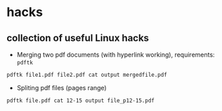 # hacks


## collection of useful Linux hacks

* Merging two pdf documents (with hyperlink working), requirements: `pdftk`
```
pdftk file1.pdf file2.pdf cat output mergedfile.pdf
```

* Spliting pdf files (pages range)
```
pdftk file.pdf cat 12-15 output file_p12-15.pdf
```
